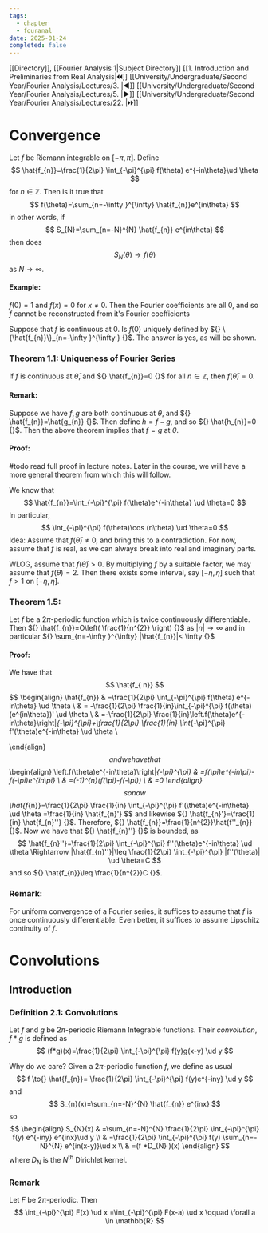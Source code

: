 ```yaml
---
tags:
  - chapter
  - fouranal
date: 2025-01-24
completed: false
---
```

[[Directory]], [[Fourier Analysis 1|Subject Directory]]
[[1. Introduction and Preliminaries from Real Analysis|🞀🞀]] [[University/Undergraduate/Second Year/Fourier Analysis/Lectures/3. |◀]] [[University/Undergraduate/Second Year/Fourier Analysis/Lectures/5. |▶]] [[University/Undergraduate/Second Year/Fourier Analysis/Lectures/22. |🞂🞂]]
# Convergence
Let $f {}$ be Riemann integrable on ${} [-\pi,\, \pi] {}$. Define
$$
\hat{f_{n}}=\frac{1}{2\pi} \int_{-\pi}^{\pi} f(\theta) e^{-in\theta}\ud \theta
$$
for ${} n \in \mathbb{Z} {}$. Then is it true that
$$
f(\theta)=\sum_{n=-\infty }^{\infty} \hat{f_{n}}e^{in\theta}
$$
in other words, if 
$$
S_{N}=\sum_{n=-N}^{N} \hat{f_{n}} e^{in\theta}
$$
then does
$$
S_{N}(\theta)\to{}f(\theta)
$$
as ${} N\to{}\infty  {}$. 
#### Example:
${} f(0)=1 {}$ and ${} f(x)=0 {}$ for $x\neq 0 {}$. Then the Fourier coefficients are all $0 {}$, and so $f {}$ cannot be reconstructed from it's Fourier coefficients

Suppose that $f {}$ is continuous at $0 {}$. Is ${} f(0) {}$ uniquely defined by ${} \{\hat{f_{n}}\}_{n=-\infty }^{\infty } {}$. The answer is yes, as will be shown. 
### Theorem 1.1: Uniqueness of Fourier Series
If $f {}$ is continuous at ${} \bar{\theta} {}$, and ${} \hat{f_{n}}=0 {}$ for all ${} n \in \mathbb{Z} {}$, then ${} f(\bar{\theta})=0 {}$.
#### Remark:
Suppose we have ${} f,\, g {}$ are both continuous at $\theta {}$, and ${} \hat{f_{n}}=\hat{g_{n}} {}$. Then define ${} h=f-g {}$, and so ${} \hat{h_{n}}=0 {}$. Then the above theorem implies that ${} f=g {}$ at $\theta {}$. 
#### Proof:
#todo read full proof in lecture notes. Later in the course, we will have a more general theorem from which this will follow. 

We know that
$$
\hat{f_{n}}=\int_{-\pi}^{\pi} f(\theta)e^{-in\theta} \ud \theta=0 
$$
In particular, 
$$
\int_{-\pi}^{\pi} f(\theta)\cos (n\theta) \ud \theta=0 
$$
Idea: Assume that ${} f(\bar{\theta})\neq 0 {}$, and bring this to a contradiction. For now, assume that $f {}$ is real, as we can always break into real and imaginary parts. 

WLOG, assume that ${} f(\bar{\theta })>0 {}$. By multiplying $f {}$ by a suitable factor, we may assume that ${} f(\bar{\theta })=2 {}$. Then there exists some interval, say ${} [-\eta,\, \eta] {}$ such that $f>1 {}$ on ${} [-\eta,\, \eta] {}$. 

### Theorem 1.5:
Let ${} f$ be a $2\pi {}$-periodic function which is twice continuously differentiable. Then ${} \hat{f_{n}}=O\left( \frac{1}{n^{2}} \right) {}$ as ${} |n|\to{}\infty  {}$ and in particular ${} \sum_{n=-\infty }^{\infty} |\hat{f_{n}}|< \infty  {}$
#### Proof:
We have that
$$
\hat{f_{ n}}
$$
$$
\begin{align}
 \hat{f_{n}} & =\frac{1}{2\pi} \int_{-\pi}^{\pi} f(\theta) e^{-in\theta} \ud \theta  \\
 & = -\frac{1}{2\pi} \frac{1}{in}\int_{-\pi}^{\pi} f(\theta)(e^{in\theta})' \ud \theta  \\
 & =-\frac{1}{2\pi} \frac{1}{in}\left.f(\theta)e^{-in\theta}\right|_{-\pi}^{\pi}+\frac{1}{2\pi} \frac{1}{in} \int_{-\pi}^{\pi} f'(\theta)e^{-in\theta} \ud \theta \\

 \end{align}
$$
and we have that
$$
\begin{align}
\left.f(\theta)e^{-in\theta}\right|_{-\pi}^{\pi} & =f(\pi)e^{-in\pi}-f(-\pi)e^{in\pi} \\
 & =(-1)^{n}(f(\pi)-f(-\pi)) \\
 & =0
\end{align}
$$
so now
$$
\hat{f_{n}}=\frac{1}{2\pi} \frac{1}{in} \int_{-\pi}^{\pi} f'(\theta)e^{-in\theta} \ud \theta =\frac{1}{in} \hat{f_{n}'}
$$
and likewise ${} \hat{f_{n}'}=\frac{1}{in} \hat{f_{n}''} {}$. Therefore, ${} \hat{f_{n}}=\frac{1}{n^{2}}\hat{f''_{n}} {}$. Now we have that ${} \hat{f_{n}''} {}$ is bounded, as 
$$
\hat{f_{n}''}=\frac{1}{2\pi} \int_{-\pi}^{\pi} f''(\theta)e^{-in\theta} \ud \theta \Rightarrow |\hat{f_{n}''}|\leq \frac{1}{2\pi} \int_{-\pi}^{\pi} |f''(\theta)| \ud \theta=C
$$
and so ${} \hat{f_{n}}\leq  \frac{1}{n^{2}}C {}$.
### Remark:
For uniform convergence of a Fourier series, it suffices to assume that $f$ is once continuously differentiable. Even better, it suffices to assume Lipschitz continuity of $f {}$.
# Convolutions
## Introduction
### Definition 2.1: Convolutions
Let ${} f$ and $g$ be $2\pi {}$-periodic Riemann Integrable functions. Their *convolution*, ${} f *g {}$ is defined as
$$
(f*g)(x)=\frac{1}{2\pi} \int_{-\pi}^{\pi} f(y)g(x-y) \ud y 
$$

Why do we care? Given a $2\pi {}$-periodic function $f$, we define as usual
$$
f \to{} \hat{f_{n}}= \frac{1}{2\pi} \int_{-\pi}^{\pi} f(y)e^{-iny} \ud y 
$$
and
$$
S_{n}(x)=\sum_{n=-N}^{N} \hat{f_{n}} e^{inx}
$$
so
$$
\begin{align}
 S_{N}(x) & =\sum_{n=-N}^{N} \frac{1}{2\pi} \int_{-\pi}^{\pi} f(y) e^{-iny} e^{inx}\ud y    \\
 & =\frac{1}{2\pi} \int_{-\pi}^{\pi} f(y)  \sum_{n=-N}^{N} e^{in(x-y)}\ud x  \\
 & =(f *D_{N} )(x)
 \end{align}
$$
where ${} D_{N}$ is the ${} N^{\text{th}} {}$ Dirichlet kernel.
### Remark
Let $F$ be $2\pi {}$-periodic. Then 
$$
\int_{-\pi}^{\pi} F(x) \ud x =\int_{-\pi}^{\pi} F(x-a) \ud x  \qquad \forall a \in \mathbb{R}
$$
